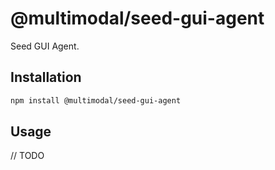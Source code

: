 # @multimodal/seed-gui-agent

Seed GUI Agent.

## Installation

```bash
npm install @multimodal/seed-gui-agent
```

## Usage

// TODO
